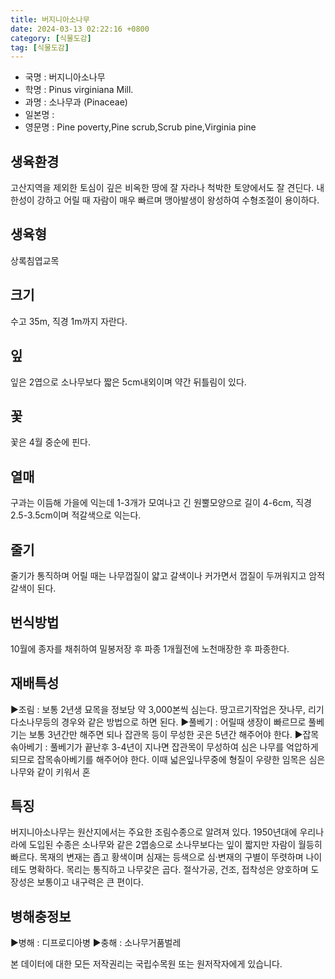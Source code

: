```yaml
---
title: 버지니아소나무
date: 2024-03-13 02:22:16 +0800
category: [식물도감]
tag: [식물도감]
---
```




- 국명 : 버지니아소나무
- 학명 : Pinus virginiana Mill.
- 과명 : 소나무과 (Pinaceae)
- 일본명 : 
- 영문명 : Pine poverty,Pine scrub,Scrub pine,Virginia pine


## 생육환경
고산지역을 제외한 토심이 깊은 비옥한 땅에 잘 자라나 척박한 토양에서도 잘 견딘다. 내한성이 강하고 어릴 때 자람이 매우 빠르며 맹아발생이 왕성하여 수형조절이 용이하다.
## 생육형
상록침엽교목
## 크기
수고 35m, 직경 1m까지 자란다.
## 잎
잎은 2엽으로 소나무보다 짧은 5cm내외이며 약간 뒤틀림이 있다.
## 꽃
꽃은 4월 중순에 핀다.
## 열매
구과는 이듬해 가을에 익는데 1-3개가 모여나고 긴 원뿔모양으로 길이 4-6cm, 직경 2.5-3.5cm이며 적갈색으로 익는다.
## 줄기
줄기가 통직하며 어릴 때는 나무껍질이 얇고 갈색이나 커가면서 껍질이 두꺼워지고 암적갈색이 된다.
## 번식방법
10월에 종자를 채취하여 밀봉저장 후 파종 1개월전에 노천매장한 후 파종한다.
## 재배특성
▶조림 : 보통 2년생 묘목을 정보당 약 3,000본씩 심는다. 땅고르기작업은 잣나무, 리기다소나무등의 경우와 같은 방법으로 하면 된다. ▶풀베기 : 어릴때 생장이 빠르므로 풀베기는 보통 3년간만 해주면 되나 잡관목 등이 무성한 곳은 5년간 해주어야 한다.▶잡목솎아베기 : 풀베기가 끝난후 3-4년이 지나면 잡관목이 무성하여 심은 나무를 억압하게 되므로 잡목솎아베기를 해주어야 한다. 이때 넓은잎나무중에 형질이 우량한 임목은 심은 나무와 같이 키워서 혼
## 특징
버지니아소나무는 원산지에서는 주요한 조림수종으로 알려져 있다. 1950년대에 우리나라에 도입된 수종은 소나무와 같은 2엽송으로 소나무보다는 잎이 짧지만 자람이 월등히 빠르다. 목재의 변재는 좁고 황색이며 심재는 등색으로 심·변재의 구별이 뚜렷하며 나이테도 명확하다. 목리는 통직하고 나무갗은 곱다. 절삭가공, 건조, 접착성은 양호하며 도장성은 보통이고 내구력은 큰 편이다.
## 병해충정보
▶병해 : 디프로디아병▶충해 : 소나무거품벌레






본 데이터에 대한 모든 저작권리는 국립수목원 또는 원저작자에게 있습니다.
